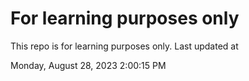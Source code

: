 # For learning purposes only
This repo is for learning purposes only.
Last updated at

Monday, August 28, 2023 2:00:15 PM

